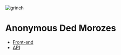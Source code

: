 ![grinch](https://github.com/uglyunicorn-eh/santa-barbara/assets/137888/89dacf13-f6f2-49ea-b609-31572e66c4e7)

# Anonymous Ded Morozes

* [Front-end](https://github.com/uglyunicorn-eh/santa-barbara)
* [API](https://github.com/uglyunicorn-eh/santa-monica)

